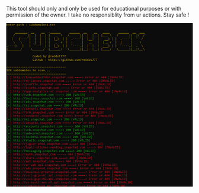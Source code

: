 This tool should only and only be used for educational purposes or with permission of the owner. I take no responsiblity from ur actions. Stay safe ! 

 ![Image Alt](https://github.com/reddot777/Subch3ck/blob/main/screenshot.PNG)
